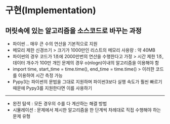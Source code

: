 # 구현(Implementation)
## 머릿속에 있는 알고리즘을 소스코드로 바꾸는 과정

* 파이썬 .. 매우 큰 수의 연산을 기본적으로 지원
* 메모리 제한 신경쓰기 > 크기가 1000만인 리스트의 메모리 사용량 : 약 40MB
* 파이썬의 경우 코드가 1초에 2000만번의 연산을 수행한다고 가정 > 시간 제한 1초, 데이터 개수가 100만 개인 문제의 경우 o(nlogn)이내의 알고리즘을 이용해야 함
* import time, start_time = time.time(), end_time = time.time() > 이러한 코드를 이용하여 시간 측정 가능
* Pypy3는 파이썬의 문법을 그대로 지원하며 파이썬3보다 실행 속도가 훨씬 빠르기 때문에 Pypy3를 지원한다면 이를 사용하기
-----  

* 완전 탐색 : 모든 경우의 수를 다 계산하는 해결 방법
* 시뮬레이션 : 문제에서 제시한 알고리즘을 한 단계씩 차례대로 직접 수행해야 하는 문제 유형
